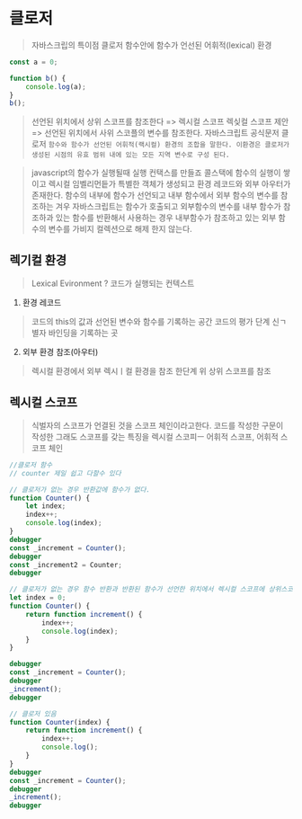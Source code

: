# 클로저
> 자바스크립의 특이점 클로저
> 함수안에 함수가 언선된 어휘적(lexical) 환경

```js
const a = 0;

function b() {
    console.log(a);
}
b();
```
> 선언된 위치에서 상위 스코프를 참조한다 => 렉시컬 스코프
> 렉싲컬 스코프 제안 => 선언된 위치에서 사위 스코플의 변수를 참조한다.
> 자바스크립트 공식문저 클로저 `함수와 함수가 선언된 어휘적(랙시컬) 환경의 조합을 말한다. 이환경은 클로저가 생성된 시점의 유효 범위 내에 있는 모든 지역 변수로 구성 된다.`

> javascript의 함수가 실행될때 실행 컨택스를 만들죠
> 콜스택에 함수의 실행이 쌓이고 렉시컬 임벨리먼듵가 특별한 객체가 생성되고 환경 레코드와 외부 아우터가 존재한다.
> 함수의 내부에 함수가 선언되고 내부 함수에서 외부 함수의 변수를 참조하는 겨우
> 자바스크립트는 함수가 호출되고 외부함수의 변수를 내부 함수가 참조하과 있는 함수를 반환해서 사용하는 경우
> 내부함수가 참조하고 있는 외부 함수의 변수를 가비지 컬렉션으로 해제 한지 않는다.

## 렉기컬 환경

> Lexical Evironment
? 코드가 실행되는 컨텍스트

1. 환경 레코드
> 코드의 this의 값과 선언된 변수와 함수를 기록하는 공간
> 코드의 평가 단계 신ㄱ별자 바인딩을 기록하는 곳

2. 외부 환경 참조(아우터)
> 렉시컬 환경에서 외부 렉시ㅣ컬 환경을 참조
> 한단계 위 상위 스코프를 참조

## 렉시컬 스코프
> 식벌자의 스코프가 언결된 것을 스코프 체인이라고한다.
> 코드를 작성한 구문이 작성한 그래도 스코프를 갖는 특징을 렉시컬 스코피ㅡ
> 어휘적 스코프, 어휘적 스코프 체인

```js
//클로저 함수
// counter 제일 쉽고 다할수 있다

// 클로저가 없는 경우 반환값에 함수가 없다.
function Counter() {
    let index;
    index++;
    console.log(index);
}
debugger
const _increment = Counter();
debugger
const _increment2 = Counter;
debugger

// 클로저가 없는 경우 함수 반환과 반환된 함수가 선언한 위치에서 렉시컬 스코프에 상위스코프에서 참조된 변수나 매개 변수가 있는 경우 
let index = 0;
function Counter() {
    return function increment() {
        index++;
        console.log(index);
    }
}

debugger
const _increment = Counter();
debugger
_increment();
debugger

// 클로저 있음
function Counter(index) {
    return function increment() {
        index++;
        console.log();
    }
} 
debugger
const _increment = Counter();
debugger
_increment();
debugger   
```